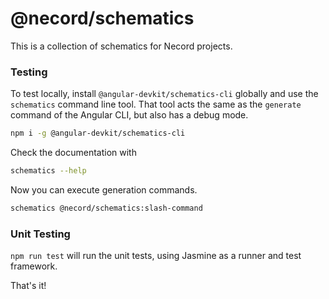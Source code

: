 # @necord/schematics

This is a collection of schematics for Necord projects.

### Testing

To test locally, install `@angular-devkit/schematics-cli` globally and use the `schematics` command
line tool. That tool acts the same as the `generate` command of the Angular CLI, but also has a
debug mode.

```bash
npm i -g @angular-devkit/schematics-cli
```

Check the documentation with

```bash
schematics --help
```

Now you can execute generation commands.

```bash
schematics @necord/schematics:slash-command
```

### Unit Testing

`npm run test` will run the unit tests, using Jasmine as a runner and test framework.

That's it!
